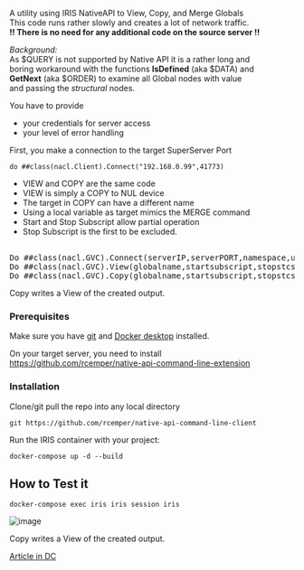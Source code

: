 A utility using IRIS NativeAPI to View, Copy, and Merge Globals     
This code runs rather slowly and creates a lot of network traffic.   
**!! There is no need for any additional code on the source server !!**   

*Background:*      
As $QUERY is not supported by Native API  it is a rather long and     
boring workaround with the functions **IsDefined** (aka $DATA) and       
**GetNext** (aka $ORDER) to examine all Global nodes with value   
and passing the *structural* nodes.     

You have to provide   
- your credentials for server access    
- your level of error handling   
    
First, you make a connection to the target SuperServer Port   
    
````   
do ##class(nacl.Client).Connect("192.168.0.99",41773)   
````    
- VIEW and COPY are the same code   
- VIEW is simply a COPY to NUL device    
- The target in COPY can have a different name   
- Using a local variable as target mimics the MERGE command    
- Start and Stop Subscript allow partial operation    
- Stop Subscript is the first to be excluded.    
<p><pre> 
Do ##class(nacl.GVC).Connect(serverIP,serverPORT,namespace,username,password)    
Do ##class(nacl.GVC).View(globalname,startsubscript,stopstcsript)    
Do ##class(nacl.GVC).Copy(globalname,startsubscript,stopstcsript,targetname)    
</pre></p>   

Copy writes a View of the created output.    

### Prerequisites
Make sure you have [git](https://git-scm.com/book/en/v2/Getting-Started-Installing-Git) and [Docker desktop](https://www.docker.com/products/docker-desktop) installed.    

On your target server, you need to install    
https://github.com/rcemper/native-api-command-line-extension    

### Installation   
Clone/git pull the repo into any local directory  

````    
git https://github.com/rcemper/native-api-command-line-client    
````    
   
Run the IRIS container with your project:   

````
docker-compose up -d --build    
````
## How to Test it    
````
docker-compose exec iris iris session iris
````
![image](https://github.com/rcemper/native-api-global-view-and-copy/blob/ca8282b2a14da37623c3c29ce7b1ce6f1ad4d22b/GVC.JPG)
   
Copy writes a View of the created output.       
  
[Article in DC](https://community.intersystems.com/post/remote-global-listing-using-nativeapi-objectscript-1)
  
        
